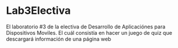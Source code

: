 # Lab3Electiva
El laboratorio #3 de la electiva de Desarrollo de Aplicaciónes para Dispositivos Moviles. El cuál consistía en hacer un juego de quiz que descargará información de una página web

